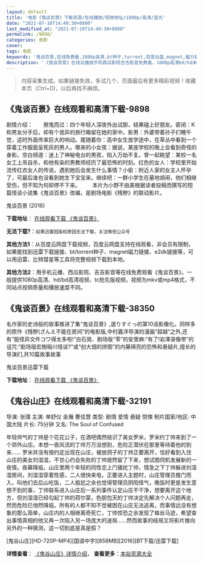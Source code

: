 ```yaml
---
layout: default
title: '电影《鬼谈百景》下载资源/在线播放/视频地址/1080p/高清/蓝光'
date: "2021-07-10T14:40:30+0800"
last_modified_at: "2021-07-10T14:40:30+0800"
permalink: /9898/
categories: 电影
cover:
tags: 电影
keywords: '鬼谈百景,在线免费看,1080p高清,bt种子,torrent,百度云盘,magnet,磁力链,迅雷下载资源'
description: '《鬼谈百景》在线云播放手机西瓜影院吉吉影音免费看，1080p高清bd/hd未删减完整版和tc抢先枪版，mkv/mp4格式，附带bt/torrent种子、magnet/磁力链、百度云盘、网盘资源迅雷下载链接'
---
```


>内容采集生成，如果链接失效，多试几个，页面最后有更多精彩视频！收藏本页（Ctrl+D)，以后再找不麻烦。


## 《鬼谈百景》在线观看和高清下载-9898

剧情介绍：　　擦鬼而过：四个年轻人深夜外出试胆，结果碰上好朋友。密闭：K和男友分手后，却有个诡异的旅行箱留在她的家中。影男：外婆带着孙子们睡午觉，这时外面传来巨大的响动。尾随着你：高中女生放学途中，在草丛中看到一个穿着工作服面呈死灰的男人。哪来的小女孩：据说，某座学校的晚上会看到奇怪的身影。空白频道：迷上了神秘电台的男孩，陷入万劫不复。曾一起眺望：某校一名女工上吊自杀，和他有染的男教师经历了最恐怖的时刻。红色的女人：学校里开始流传红衣女人的传说，遇到她后会发生什么事情？小偷：附近人家的女主人怀孕了，可最后谁也没看到她生下宝宝来。继续吧：一群小学生在墓地胡闹，他们相继受伤，但不知为何却停不下来。 　　本片为小野不由美根据读者投稿而撰写的短篇怪谈小说集《鬼谈百景》改编，是剧场电影《残秽》的联动影片。


鬼谈百景 (2016)

**下载地址**： [在线观看下载 《鬼谈百景》](https://www.btbtdy.me/btdy/dy8893.html) 


**无法下载?**：`如果迅雷因版权原因无法下载，关注微信公众号 `

**其他方法1**：从百度云网盘下载视频，百度云网盘支持在线观看，非会员有限制，如果能找到迅雷下载链接、bt/torrent种子、magnet磁力链接、e2dk链接等，可以用迅雷、比特彗星等工具将完整视频下载到本地。

**其他方法2**：用手机云播、西瓜影院、吉吉影音等在线免费观看《鬼谈百景》，一般提供1080p高清、hd/bd高清视频、tc抢先版视频，视频为mkv或mp4格式，不同站点视频质量和播放速度不同。


## 《鬼谈百景》在线观看和高清下载-38350

名作家的史诗般的故事推进了集“鬼谈百景》,選りすぐっ的第10话影像化。同样多的原作《残秽(ざんえ不能在房间”的电影版,中村義洋导演的漫画&ldquo;超越”之外,还有“股怪异文件コワ得太多啦!”白石晃、剧场版“零&rdquo;的安里麻:“有了!岩澤录像带&rdquo;的诅咒:“剧场版宏樹稲川怪谈?”或&ldquo;创大畑的拼图”的内藤瑛亮的恐怖和悬疑片,擅长的导演们,共10篇故事故事<!---剧情end--->


鬼谈百景迅雷下载

**下载地址**： [在线观看下载 《鬼谈百景》](https://www.993dy.com//vod-detail-id-7865.html) 


## 《鬼谷山庄》在线观看和高清下载-32191

导演: 张璞 主演: 单舒仪 金瀚 曹佳慧 类型: 剧情 爱情 悬疑 惊悚 制片国家/地区: 中国大陆 片长: 75分钟 又名: The Soul of Confused

年轻帅气的丁帅是个花花公子，在酒吧偶然结识了美女罗米，罗米约丁帅来到了一个郊外山庄。本想一夜风流的丁帅万万没想到，危险正潜伏在那里等待着他的到来…… 罗米并没有按约定出现在山庄，被放鸽子的丁帅正要离开，恰好看到入住山庄的美女刘湿湿，不甘心约会失败的丁帅居然留了下来，想试图伺机发展新的一夜情。夜幕降临，山庄里两个年轻的同性恋上门骚扰丁帅，情急之下丁帅躲进刘湿湿房间，刘湿湿穿着性感，二人很快来电，正要进入主题时，山庄管理员推门而入，叫他们去后山吃饭，二人尴尬之余也觉得管理员阴阳怪气，晚饭时更是发生意想不到的事，丁帅联系进入山庄后一系列事件认定山庄不干净，想要离开这个地方，但刘湿湿已经勾起丁帅的荷尔蒙，色胆包天的丁帅决定先解决个人问题再走，然而危险已悄然降临，所有的人都不知不觉被困在山庄无法逃离，而事情远没有想象的那么简单，山庄内的人相继离奇死亡，丁帅惊恐之余发现了蛛丝马迹，希望查出事情真相的他又再一次陷入另一场庞大的迷局……然而故事的结局又将影片推向另外的一种猜测，这一切到底是真是假？


[鬼谷山庄][HD-720P-MP4][国语中字][858MB][2016][BT下载/迅雷下载]

**详情查看**： [《鬼谷山庄》详情介绍](/movie/32191/)， **查看更多**：[本站资源大全](/movie/t/all/)

